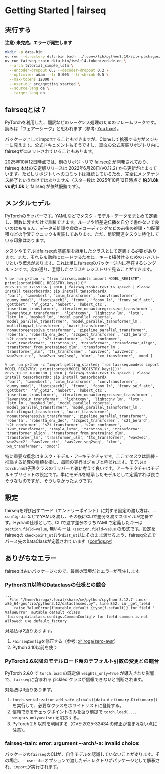 # Getting Started | fairseq

## 実行する

**注意: 未完成。エラーが発生します**

```sh
mkdir -p data-bin
uv run --directory data-bin bash ../.venv/lib/python3.10/site-packages/fairseq/examples/translation/prepare-iwslt14.sh
uv run fairseq-train data-bin/iwslt14.tokenized.de-en \
  --arch tutorial_simple_lstm \
  --encoder-dropout 0.2 --decoder-dropout 0.2 \
  --optimizer adam --lr 0.005 --lr-shrink 0.5 \
  --max-tokens 12000 \
  --user-dir src/getting_started \
  --source-lang de \
  --target-lang en
```

## fairseqとは？

PyTorchを利用した、翻訳などのシーケンス処理のためのフレームワークです。読みは「フェアーシーク」と思われます（参考: [YouTube](https://www.youtube.com/watch?v=t6JjlNVuBUQ)）。

パッケージとしてimportすることもできますが、Cloneして拡張する方がメジャーに見えます。公式ドキュメントもそうですし、論文の公式実装リポジトリ内にfairseqがコミットされていることもあります。

2025年10月12日時点では、別のリポジトリで [fairseq2](https://github.com/facebookresearch/fairseq2) が開発されており、fairseq 本体の安定版リリースは 2022年6月28日(v0.12.2) から更新が止まっています。ただしリポジトリへのコミットは継続しているため、完全にメンテナンス終了というわけではありません（スター数は 2025年10月12日時点で **約31.8k vs 約1.0k** と fairseq が依然優勢です）。

## メンタルモデル

PyTorchのラッパーです。YAMLなどでタスク・モデル・データをまとめて定義し、関数に渡すだけで訓練できます。ループや誤差逆伝播を自分で書かないで良いのはもちろん、データ前処理や貪欲デコーディングなどの前後の処理・勾配蓄積などの学習テクニックも実装してあります。ただ、翻訳関連タスクに特化している印象はあります。

タスクやモデルはfairseqの基底型を継承したクラスとして定義する必要があります。また、それらを動的にロードするために、キーと紐付けるためのレジストリという概念があります。これは単にfairseqのパッケージ内に存在するシングルトンです。次の通り、登録したクラスをレジストリで見ることができます。

```console
% uv run python -c "from fairseq.models import MODEL_REGISTRY; print(sorted(MODEL_REGISTRY.keys()))"
2025-10-12 17:59:56 | INFO | fairseq.tasks.text_to_speech | Please install tensorboardX: pip install tensorboardX
['bart', 'camembert', 'cmlm_transformer', 'convtransformer', 'dummy_model', 'fastspeech2', 'fconv', 'fconv_lm', 'fconv_self_att', 'gottbert', 'hf_gpt2', 'hubert', 'hubert_ctc', 'insertion_transformer', 'iterative_nonautoregressive_transformer', 'levenshtein_transformer', 'lightconv', 'lightconv_lm', 'lstm', 'lstm_lm', 'masked_lm', 'model_parallel_roberta', 'model_parallel_transformer', 'model_parallel_transformer_lm', 'multilingual_transformer', 'nacrf_transformer', 'nonautoregressive_transformer', 'pipeline_parallel_transformer', 'roberta', 'roberta_enc_dec', 's2spect_transformer', 's2t_berard', 's2t_conformer', 's2t_transformer', 's2ut_conformer', 's2ut_transformer', 'tacotron_2', 'transformer', 'transformer_align', 'transformer_from_pretrained_xlm', 'transformer_lm', 'transformer_ulm', 'tts_transformer', 'wav2vec', 'wav2vec2', 'wav2vec_ctc', 'wav2vec_seq2seq', 'xlmr', 'xm_transformer', 'xmod']

% uv run python -c "import getting_started; from fairseq.models import MODEL_REGISTRY; print(sorted(MODEL_REGISTRY.keys()))" 
2025-10-12 18:00:00 | INFO | fairseq.tasks.text_to_speech | Please install tensorboardX: pip install tensorboardX
['bart', 'camembert', 'cmlm_transformer', 'convtransformer', 'dummy_model', 'fastspeech2', 'fconv', 'fconv_lm', 'fconv_self_att', 'gottbert', 'hf_gpt2', 'hubert', 'hubert_ctc', 'insertion_transformer', 'iterative_nonautoregressive_transformer', 'levenshtein_transformer', 'lightconv', 'lightconv_lm', 'lstm', 'lstm_lm', 'masked_lm', 'model_parallel_roberta', 'model_parallel_transformer', 'model_parallel_transformer_lm', 'multilingual_transformer', 'nacrf_transformer', 'nonautoregressive_transformer', 'pipeline_parallel_transformer', 'roberta', 'roberta_enc_dec', 's2spect_transformer', 's2t_berard', 's2t_conformer', 's2t_transformer', 's2ut_conformer', 's2ut_transformer', 'simple_lstm', 'tacotron_2', 'transformer', 'transformer_align', 'transformer_from_pretrained_xlm', 'transformer_lm', 'transformer_ulm', 'tts_transformer', 'wav2vec', 'wav2vec2', 'wav2vec_ctc', 'wav2vec_seq2seq', 'xlmr', 'xm_transformer', 'xmod']
```

特に重要な概念はタスク・モデル・アーキテクチャです。ここでタスクは訓練・推論する処理の種類を指し、毎回の実行はジョブと呼ばれます。モデルは`torch.nn`の子孫クラスのラッパーと雑に考えて良いです。アーキテクチャはモデル＋プリセットの設定です。単にモデルを継承したモデルとして定義すれば良さそうなものですが、そうしなかったようです。

## 設定

fairseqを呼び出すコード（エントリーポイント）に対する設定の渡し方は、`--config-dir`などでYAMLを渡し、その後にCLIで差分を渡すスタイルが定番です。Hydraの仕様として、CLIで渡す差分のうちYAMLで定義したキーは `section.field=value`, 無いキーは `+section.field=value` の形式です。設定をfairseqの `checkpoint_util`や`dist_util`にそのまま渡せるよう、fairseq公式でパース先のDataClassが定義されています（[configs.py](https://github.com/facebookresearch/fairseq/blob/main/fairseq/dataclass/configs.py)）

## ありがちなエラー

fairseqは古いパッケージなので、最新の環境だとエラーが発生します。

### Python3.11以降のDataclassの仕様との競合

```console
...
  File "/home/hiroga/.local/share/uv/python/cpython-3.12.7-linux-x86_64-gnu/lib/python3.12/dataclasses.py", line 852, in _get_field
    raise ValueError(f'mutable default {type(f.default)} for field '
ValueError: mutable default <class 'fairseq.dataclass.configs.CommonConfig'> for field common is not allowed: use default_factory
```

対処法は2通りあります。

1. `FairseqConfig`を修正する（参考: [xhiroga/zero-avsr](https://github.com/xhiroga/zero-avsr/blob/7609cf42c99c74a231a9c93615f42e1a2af547ff/fairseq/fairseq/dataclass/configs.py#L973)）
2. Python 3.10以前を使う

### PyTorch2.6以降のモデルロード時のデフォルト引数の変更との競合

PyTorch 2.6.0 で `torch.load` の既定値 `weights_only=True` が導入された影響で、`fairseq` に含まれる pickled クラスが信頼できないと判断されます。

対処法は3通りあります。

1. `torch.serialization.add_safe_globals([data.dictionary.Dictionary])` を実行して、必要なクラスをホワイトリストに登録する。
2. 信頼できるチェックポイントのみを扱う前提で `torch.load(..., weights_only=False)` を明示する。
3. PyTorch 2.5 以前を利用する（CVE-2025-32434 の修正が含まれない点に注意）。

### fairseq-train: error: argument --arch/-a: invalid choice:

パッケージの`fairseq`のCLIが、自作モデルを認識していないことがあります。その場合、`--user-dir`オプションで渡したディレクトリがパッケージとして解釈され、`import`が実行されます。
